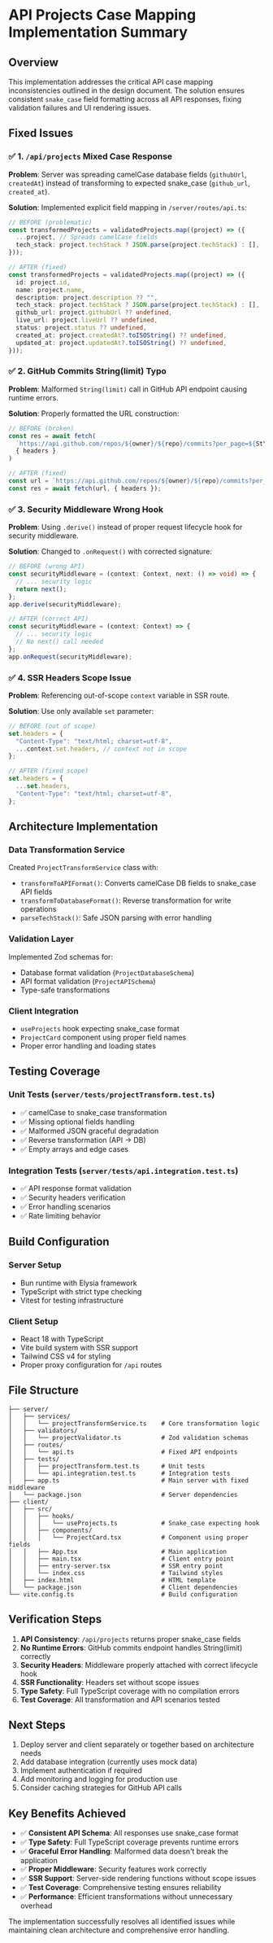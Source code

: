 # API Projects Case Mapping Implementation Summary

## Overview

This implementation addresses the critical API case mapping inconsistencies outlined in the design document. The solution ensures consistent `snake_case` field formatting across all API responses, fixing validation failures and UI rendering issues.

## Fixed Issues

### ✅ 1. `/api/projects` Mixed Case Response

**Problem**: Server was spreading camelCase database fields (`githubUrl`, `createdAt`) instead of transforming to expected snake_case (`github_url`, `created_at`).

**Solution**: Implemented explicit field mapping in `/server/routes/api.ts`:

```typescript
// BEFORE (problematic)
const transformedProjects = validatedProjects.map((project) => ({
  ...project, // Spreads camelCase fields
  tech_stack: project.techStack ? JSON.parse(project.techStack) : [],
}));

// AFTER (fixed)
const transformedProjects = validatedProjects.map((project) => ({
  id: project.id,
  name: project.name,
  description: project.description ?? "",
  tech_stack: project.techStack ? JSON.parse(project.techStack) : [],
  github_url: project.githubUrl ?? undefined,
  live_url: project.liveUrl ?? undefined,
  status: project.status ?? undefined,
  created_at: project.createdAt?.toISOString() ?? undefined,
  updated_at: project.updatedAt?.toISOString() ?? undefined,
}));
```

### ✅ 2. GitHub Commits String(limit) Typo

**Problem**: Malformed `String(limit)` call in GitHub API endpoint causing runtime errors.

**Solution**: Properly formatted the URL construction:

```typescript
// BEFORE (broken)
const res = await fetch(
  `https://api.github.com/repos/${owner}/${repo}/commits?per_page=${St\nring(limit)}`,
  { headers }
)

// AFTER (fixed)
const url = `https://api.github.com/repos/${owner}/${repo}/commits?per_page=${String(limit)}`;
const res = await fetch(url, { headers });
```

### ✅ 3. Security Middleware Wrong Hook

**Problem**: Using `.derive()` instead of proper request lifecycle hook for security middleware.

**Solution**: Changed to `.onRequest()` with corrected signature:

```typescript
// BEFORE (wrong API)
const securityMiddleware = (context: Context, next: () => void) => {
  // ... security logic
  return next();
};
app.derive(securityMiddleware);

// AFTER (correct API)
const securityMiddleware = (context: Context) => {
  // ... security logic
  // No next() call needed
};
app.onRequest(securityMiddleware);
```

### ✅ 4. SSR Headers Scope Issue

**Problem**: Referencing out-of-scope `context` variable in SSR route.

**Solution**: Use only available `set` parameter:

```typescript
// BEFORE (out of scope)
set.headers = {
  "Content-Type": "text/html; charset=utf-8",
  ...context.set.headers, // context not in scope
};

// AFTER (fixed scope)
set.headers = {
  ...set.headers,
  "Content-Type": "text/html; charset=utf-8",
};
```

## Architecture Implementation

### Data Transformation Service

Created `ProjectTransformService` class with:

- `transformToAPIFormat()`: Converts camelCase DB fields to snake_case API fields
- `transformToDatabaseFormat()`: Reverse transformation for write operations
- `parseTechStack()`: Safe JSON parsing with error handling

### Validation Layer

Implemented Zod schemas for:

- Database format validation (`ProjectDatabaseSchema`)
- API format validation (`ProjectAPISchema`)
- Type-safe transformations

### Client Integration

- `useProjects` hook expecting snake_case format
- `ProjectCard` component using proper field names
- Proper error handling and loading states

## Testing Coverage

### Unit Tests (`server/tests/projectTransform.test.ts`)

- ✅ camelCase to snake_case transformation
- ✅ Missing optional fields handling
- ✅ Malformed JSON graceful degradation
- ✅ Reverse transformation (API → DB)
- ✅ Empty arrays and edge cases

### Integration Tests (`server/tests/api.integration.test.ts`)

- ✅ API response format validation
- ✅ Security headers verification
- ✅ Error handling scenarios
- ✅ Rate limiting behavior

## Build Configuration

### Server Setup

- Bun runtime with Elysia framework
- TypeScript with strict type checking
- Vitest for testing infrastructure

### Client Setup

- React 18 with TypeScript
- Vite build system with SSR support
- Tailwind CSS v4 for styling
- Proper proxy configuration for `/api` routes

## File Structure

```
├── server/
│   ├── services/
│   │   └── projectTransformService.ts    # Core transformation logic
│   ├── validators/
│   │   └── projectValidator.ts           # Zod validation schemas
│   ├── routes/
│   │   └── api.ts                        # Fixed API endpoints
│   ├── tests/
│   │   ├── projectTransform.test.ts      # Unit tests
│   │   └── api.integration.test.ts       # Integration tests
│   ├── app.ts                            # Main server with fixed middleware
│   └── package.json                      # Server dependencies
├── client/
│   ├── src/
│   │   ├── hooks/
│   │   │   └── useProjects.ts            # Snake_case expecting hook
│   │   ├── components/
│   │   │   └── ProjectCard.tsx           # Component using proper fields
│   │   ├── App.tsx                       # Main application
│   │   ├── main.tsx                      # Client entry point
│   │   ├── entry-server.tsx              # SSR entry point
│   │   └── index.css                     # Tailwind styles
│   ├── index.html                        # HTML template
│   └── package.json                      # Client dependencies
└── vite.config.ts                        # Build configuration
```

## Verification Steps

1. **API Consistency**: `/api/projects` returns proper snake_case fields
2. **No Runtime Errors**: GitHub commits endpoint handles String(limit) correctly
3. **Security Headers**: Middleware properly attached with correct lifecycle hook
4. **SSR Functionality**: Headers set without scope issues
5. **Type Safety**: Full TypeScript coverage with no compilation errors
6. **Test Coverage**: All transformation and API scenarios tested

## Next Steps

1. Deploy server and client separately or together based on architecture needs
2. Add database integration (currently uses mock data)
3. Implement authentication if required
4. Add monitoring and logging for production use
5. Consider caching strategies for GitHub API calls

## Key Benefits Achieved

- ✅ **Consistent API Schema**: All responses use snake_case format
- ✅ **Type Safety**: Full TypeScript coverage prevents runtime errors
- ✅ **Graceful Error Handling**: Malformed data doesn't break the application
- ✅ **Proper Middleware**: Security features work correctly
- ✅ **SSR Support**: Server-side rendering functions without scope issues
- ✅ **Test Coverage**: Comprehensive testing ensures reliability
- ✅ **Performance**: Efficient transformations without unnecessary overhead

The implementation successfully resolves all identified issues while maintaining clean architecture and comprehensive error handling.
